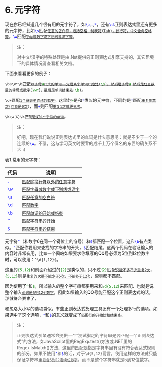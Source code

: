 # 6. 元字符

现在你已经知道几个很有用的元字符了，如<span style="color: blue;">`\b`</span>,<span style="color: blue;">`.`</span>,<span style="color: blue;">`*`</span>，还有<span style="color: blue;">`\d`</span>.正则表达式里还有更多的元字符，比如<span style="color: blue;">`\s`</span>匹配<u>`任意的空白符，包括空格，制表符(Tab)，换行符，中文全角空格等`</u>。<span style="color: blue;">`\w`</span>匹配<u>`字母或数字或下划线或汉字等`</u>。

> 注：
> 
> 对中文/汉字的特殊处理是由.Net提供的正则表达式引擎支持的，其它环境下的具体情况请查看相关文档。

下面来看看更多的例子：

`\ba\w*\b`匹配<u>`以字母`</u><u><span style="color: green;">`a`</span></u><u>`开头的单词——先是某个单词开始处(`</u><u><span style="color: green;">`\b`</span></u><u>`)，然后是字母`</u><u><span style="color: green;">`a`</span></u><u>`,然后是任意数量的字母或数字(`</u><u><span style="color: green;">`\w*`</span></u>)<u>`，最后是单词结束处(`</u><u><span style="color: green;">`\b`</span></u><u>`)`</u>。

`\d+`匹配<u>`1个或更多连续的数字`</u>。这里的<span style="color: green;">`+`</span>是和<span style="color: blue;">`*`</span>类似的元字符，不同的是<span style="color: blue;">`*`</span>匹配<u>`重复任意次(可能是0次)`</u>，而<span style="color: blue;">`+`</span>则匹配<u>`重复1次或更多次`</u>。

`\b\w{6}\b`匹配<u>`刚好6个字符的单词`</u>。

> 注：
> 
> 好吧，现在我们说说正则表达式里的单词是什么意思吧：就是不少于一个的连续的<span style="color: blue;">`\w`</span>。不错，这与学习英文时要背的成千上万个同名的东西的确关系不大 :)

表1.常用的元字符：

| 代码 | 说明 |
| -- | -- |
| <span style="color: blue;">`.`</span> | <u>`匹配除换行符以外的任意字符`</u> |
| <span style="color: blue;">`\w`</span> | <u>`匹配字母或数字或下划线或汉字`</u> |
| <span style="color: blue;">`\s`</span> | <u>`匹配任意的空白符`</u> |
| <span style="color: blue;">`\d`</span> | <u>`匹配数字`</u> |
| <span style="color: blue;">`\b`</span> | <u>`匹配单词的开始或结束`</u> |
| <span style="color: blue;">`^`</span> | <u>`匹配字符串的开始`</u> |
| <span style="color: blue;">`$`</span> | <u>`匹配字符串的结束`</u> |

元字符<span style="color: blue;">`^`</span>（和数字6在同一个键位上的符号）和<span style="color: blue;">`$`</span>都匹配一个位置，这和<span style="color: blue;">`\b`</span>有点类似。<span style="color: blue;">`^`</span>匹配你要用来查找的字符串的开头，<span style="color: blue;">`$`</span>匹配结尾。这两个代码在验证输入的内容时非常有用，比如一个网站如果要求你填写的QQ号必须为5位到12位数字时，可以使用：`^\d{5,12}$`。

这里的<span style="color: green;">`{5,12}`</span>和前面介绍过的<span style="color: green;">`{2}`</span>是类似的，只不过<span style="color: green;">`{2}`</span>匹配<u>`只能不多不少重复2次`</u>，<span style="color: green;">`{5,12}`</span>则是<u>`重复的次数不能少于5次，不能多于12次`</u>，否则都不匹配。

因为使用了<span style="color: green;">`^`</span>和<span style="color: green;">`$`</span>，所以输入的整个字符串都要用来和<span style="color: green;">`\d{5,12}`</span>来匹配，也就是说整个输入<u>`必须是5到12个数字`</u>，因此如果输入的QQ号能匹配这个正则表达式的话，那就符合要求了。

和忽略大小写的选项类似，有些正则表达式处理工具还有一个处理多行的选项。如果选中了这个选项，<span style="color: blue;">`^`</span>和<span style="color: blue;">`$`</span>的意义就变成了<u>`匹配行的开始处和结束处`</u>。

> 注：
> 
> 正则表达式引擎通常会提供一个“测试指定的字符串是否匹配一个正则表达式”的方法，如JavaScript里的RegExp.test()方法或.NET里的Regex.IsMatch()方法。这里的匹配是指是字符串里有没有符合表达式规则的部分。如果不使用<span style="color: blue;">`^`</span>和<span style="color: blue;">`$`</span>的话，对于`\d{5,12}`而言，使用这样的方法就只能保证字符串里<u>`包含5到12连续位数字`</u>，而不是整个字符串就是5到12位数字。